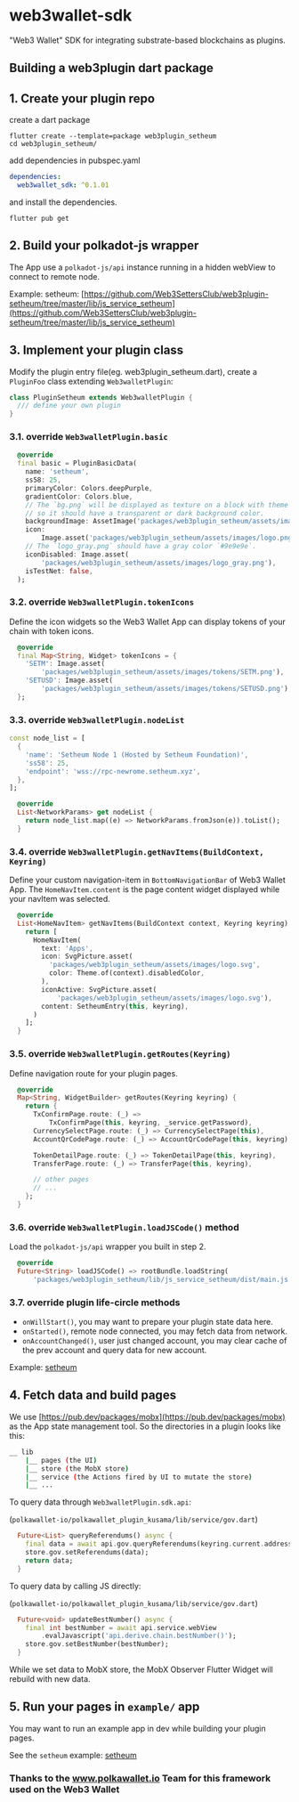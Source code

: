 # web3wallet-sdk

"Web3 Wallet" SDK for integrating substrate-based blockchains as plugins.

## Building a web3plugin dart package

## 1. Create your plugin repo

create a dart package

```shell
flutter create --template=package web3plugin_setheum
cd web3plugin_setheum/
```

add dependencies in pubspec.yaml

```yaml
dependencies:
  web3wallet_sdk: ^0.1.01
```

and install the dependencies.

```shell
flutter pub get
```

## 2. Build your polkadot-js wrapper

The App use a `polkadot-js/api` instance running in a hidden webView
to connect to remote node.

Example:
setheum: [https://github.com/Web3SettersClub/web3plugin-setheum/tree/master/lib/js_service_setheum](https://github.com/Web3SettersClub/web3plugin-setheum/tree/master/lib/js_service_setheum)

## 3. Implement your plugin class

Modify the plugin entry file(eg. web3plugin_setheum.dart),
create a `PluginFoo` class extending `Web3walletPlugin`:

```dart
class PluginSetheum extends Web3walletPlugin {
  /// define your own plugin
}
```

### 3.1. override `Web3walletPlugin.basic`

```dart
  @override
  final basic = PluginBasicData(
    name: 'setheum',
    ss58: 25,
    primaryColor: Colors.deepPurple,
    gradientColor: Colors.blue,
    // The `bg.png` will be displayed as texture on a block with theme color,
    // so it should have a transparent or dark background color.
    backgroundImage: AssetImage('packages/web3plugin_setheum/assets/images/bg.png'),
    icon:
        Image.asset('packages/web3plugin_setheum/assets/images/logo.png'),
    // The `logo_gray.png` should have a gray color `#9e9e9e`.
    iconDisabled: Image.asset(
        'packages/web3plugin_setheum/assets/images/logo_gray.png'),
    isTestNet: false,
  );
```

### 3.2. override `Web3walletPlugin.tokenIcons`

Define the icon widgets so the Web3 Wallet App can display tokens
of your chain with token icons.

```dart
  @override
  final Map<String, Widget> tokenIcons = {
    'SETM': Image.asset(
        'packages/web3plugin_setheum/assets/images/tokens/SETM.png'),
    'SETUSD': Image.asset(
        'packages/web3plugin_setheum/assets/images/tokens/SETUSD.png'),
  };
```

### 3.3. override `Web3walletPlugin.nodeList`

```dart
const node_list = [
  {
    'name': 'Setheum Node 1 (Hosted by Setheum Foundation)',
    'ss58': 25,
    'endpoint': 'wss://rpc-newrome.setheum.xyz',
  },
];
```

```dart
  @override
  List<NetworkParams> get nodeList {
    return node_list.map((e) => NetworkParams.fromJson(e)).toList();
  }
```

### 3.4. override `Web3walletPlugin.getNavItems(BuildContext, Keyring)`

Define your custom navigation-item in `BottomNavigationBar` of Web3 Wallet App.
The `HomeNavItem.content` is the page content widget displayed while your navItem was selected.

```dart
  @override
  List<HomeNavItem> getNavItems(BuildContext context, Keyring keyring) {
    return [
      HomeNavItem(
        text: 'Apps',
        icon: SvgPicture.asset(
          'packages/web3plugin_setheum/assets/images/logo.svg',
          color: Theme.of(context).disabledColor,
        ),
        iconActive: SvgPicture.asset(
            'packages/web3plugin_setheum/assets/images/logo.svg'),
        content: SetheumEntry(this, keyring),
      )
    ];
  }
```

### 3.5. override `Web3walletPlugin.getRoutes(Keyring)`

Define navigation route for your plugin pages.

```dart
  @override
  Map<String, WidgetBuilder> getRoutes(Keyring keyring) {
    return {
      TxConfirmPage.route: (_) =>
          TxConfirmPage(this, keyring, _service.getPassword),
      CurrencySelectPage.route: (_) => CurrencySelectPage(this),
      AccountQrCodePage.route: (_) => AccountQrCodePage(this, keyring),

      TokenDetailPage.route: (_) => TokenDetailPage(this, keyring),
      TransferPage.route: (_) => TransferPage(this, keyring),

      // other pages
      // ...
    };
  }
```

### 3.6. override `Web3walletPlugin.loadJSCode()` method

Load the `polkadot-js/api` wrapper you built in step 2.

```dart
  @override
  Future<String> loadJSCode() => rootBundle.loadString(
      'packages/web3plugin_setheum/lib/js_service_setheum/dist/main.js');
```

### 3.7. override plugin life-circle methods

 - `onWillStart()`, you may want to prepare your plugin state data here.
 - `onStarted()`, remote node connected, you may fetch data from network.
 - `onAccountChanged()`, user just changed account, you may clear
 cache of the prev account and query data for new account.

Example:
[setheum](https://github.com/Web3SettersClub/web3plugin-setheum/blob/master/lib/web3plugin_setheum.dart)

## 4. Fetch data and build pages

We use [https://pub.dev/packages/mobx](https://pub.dev/packages/mobx) as the App state management tool.
 So the directories in a plugin looks like this:

```bash
__ lib
    |__ pages (the UI)
    |__ store (the MobX store)
    |__ service (the Actions fired by UI to mutate the store)
    |__ ...
```

To query data through `Web3walletPlugin.sdk.api`:

(`polkawallet-io/polkawallet_plugin_kusama/lib/service/gov.dart`)

```dart
  Future<List> queryReferendums() async {
    final data = await api.gov.queryReferendums(keyring.current.address);
    store.gov.setReferendums(data);
    return data;
  }
```

To query data by calling JS directly:

(`polkawallet-io/polkawallet_plugin_kusama/lib/service/gov.dart`)

```dart
  Future<void> updateBestNumber() async {
    final int bestNumber = await api.service.webView
        .evalJavascript('api.derive.chain.bestNumber()');
    store.gov.setBestNumber(bestNumber);
  }
```

While we set data to MobX store, the MobX Observer Flutter Widget will rebuild with new data.

## 5. Run your pages in `example/` app

You may want to run an example app in dev while building your plugin pages.

See the `setheum` example:
[setheum](https://github.com/Web3SettersClub/web3plugin-setheum)

### Thanks to the www.polkawallet.io Team for this framework used on the Web3 Wallet
